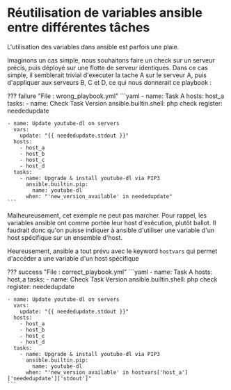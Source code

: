 # Réutilisation de variables ansible entre différentes tâches

L'utilisation des variables dans ansible est parfois une plaie.

Imaginons un cas simple, nous souhaitons faire un check sur un serveur précis, puis déployé sur une flotte de serveur identiques. Dans ce cas simple, il semblerait trivial d'executer la tache A sur le serveur A, puis d'appliquer aux serveurs B, C et D, ce qui nous donnerait ce playbook :

??? failure "File : wrong_playbook.yml"
    ```yaml
    - name: Task A
      hosts: host_a
      tasks:
        - name: Check Task Version
          ansible.builtin.shell: php check
          register: neededupdate

    - name: Update youtube-dl on servers
      vars:
        update: "{{ neededupdate.stdout }}"
      hosts:
        - host_a
        - host_b
        - host_c
        - host_d
      tasks:
        - name: Upgrade & install youtube-dl via PIP3
          ansible.builtin.pip:
            name: youtube-dl
          when: "'new_version_available' in neededupdate"
    ```

Malheureusement, cet exemple ne peut pas marcher. Pour rappel, les variables ansible ont comme portée leur host d'exécution, plutôt ballot. Il faudrait donc qu'on puisse indiquer à ansible d'utiliser une variable d'un host spécifique sur un ensemble d'host.

Heureusement, ansible a tout prévu avec le keyword `hostvars` qui permet d'accéder a une variable d'un host spécifique

??? success "File : correct_playbook.yml"
    ```yaml
    - name: Task A
      hosts: host_a
      tasks:
        - name: Check Task Version
          ansible.builtin.shell: php check
          register: neededupdate

    - name: Update youtube-dl on servers
      vars:
        update: "{{ neededupdate.stdout }}"
      hosts:
        - host_a
        - host_b
        - host_c
        - host_d
      tasks:
        - name: Upgrade & install youtube-dl via PIP3
          ansible.builtin.pip:
            name: youtube-dl
          when: "'new_version_available' in hostvars['host_a']['neededupdate']['stdout']"
    ```

